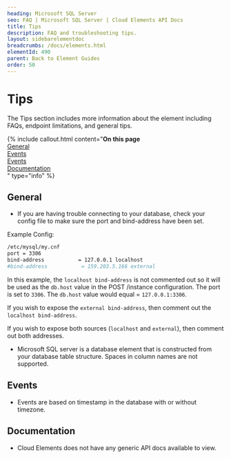 ```yaml
---
heading: Microsoft SQL Server
seo: FAQ | Microsoft SQL Server | Cloud Elements API Docs
title: Tips
description: FAQ and troubleshooting tips.
layout: sidebarelementdoc
breadcrumbs: /docs/elements.html
elementId: 490
parent: Back to Element Guides
order: 50
---
```


# Tips

The Tips section includes more information about the element including FAQs, endpoint limitations, and general tips.

{% include callout.html content="<strong>On this page</strong></br><a href=#general>General</a></br><a href=#events>Events</a></br><a href=#events>Events</a></br><a href=#documentation>Documentation</a></br>" type="info" %}

## General

* If you are having trouble connecting to your database, check your config file to make sure the port and bind-address have been set.

Example Config:

```bash
/etc/mysql/my.cnf
port = 3306
bind-address           = 127.0.0.1 localhost
#bind-address           = 159.203.5.166 external
```

In this example, the `localhost bind-address` is not commented out so it will be used as the `db.host` value in the POST /instance configuration.
The port is set to `3306`.  The `db.host` value would equal = `127.0.0.1:3306`.

If you wish to expose the `external bind-address`, then comment out the `localhost bind-address`.

If you wish to expose both sources (`localhost` and `external`), then comment out both addresses.

* Microsoft SQL server is a database element that is constructed from your database table structure. Spaces in column names are not supported.

## Events

* Events are based on timestamp in the database with or without timezone.

## Documentation

* Cloud Elements does not have any generic API docs available to view.
